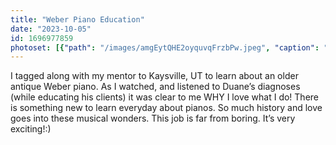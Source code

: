 ```yaml
---
title: "Weber Piano Education"
date: "2023-10-05"
id: 1696977859
photoset: [{"path": "/images/amgEytQHE2oyquvqFrzbPw.jpeg", "caption": "Weber piano diagnosis- Kaysville, UT", "thumbnail": "True"}]
---
```

I tagged along with my mentor to Kaysville, UT to learn about an older antique Weber piano. As I watched, and listened to Duane’s diagnoses (while educating his clients) it was clear to me WHY I love what I do! There is something new to learn everyday about pianos. So much history and love goes into these musical wonders. This job is far from boring. It’s very exciting!:)